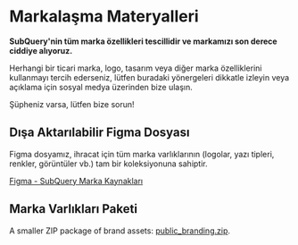 # Markalaşma Materyalleri

**SubQuery'nin tüm marka özellikleri tescillidir ve markamızı son derece ciddiye alıyoruz.**

Herhangi bir ticari marka, logo, tasarım veya diğer marka özelliklerini kullanmayı tercih ederseniz, lütfen buradaki yönergeleri dikkatle izleyin veya açıklama için sosyal medya üzerinden bize ulaşın.

Şüpheniz varsa, lütfen bize sorun!

## Dışa Aktarılabilir Figma Dosyası

Figma dosyamız, ihracat için tüm marka varlıklarının (logolar, yazı tipleri, renkler, görüntüler vb.) tam bir koleksiyonuna sahiptir.

[Figma - SubQuery Marka Kaynakları](https://www.figma.com/file/AaCXaOcElrlbxq8fz39sJU/SubQuery-Brand-Resources?node-id=3%3A2)

## Marka Varlıkları Paketi

A smaller ZIP package of brand assets: [public_branding.zip](https://static.subquery.network/public_branding.zip).
